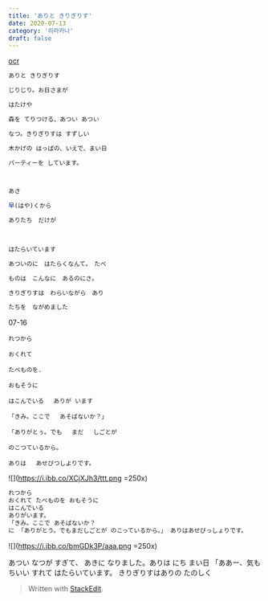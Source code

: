```yaml
---
title: 'ありと きりぎりす'
date: 2020-07-13
category: '히라카나'
draft: false
---
```

[ocr](https://www.onlineocr.net/ko/)
```js
ありと きりぎりす

じりじり。お日さまが

はたけや

森を てりつける、あつい あつい

なつ。きりぎりすは すずしい

木かげの はっぱの、いえで、まい日

パーティーを しています。
```
```js


あさ

早(はや)くから

ありたち　だけが

  

はたらいています

あついのに　はたらくなんて。　たべ

ものは　こんなに　あるのにさ。

きりぎりすは　わらいながら　あり

たちを　ながめました
```
07-16
```
れつから

おくれて

たべものを.

おもそうに

はこんでいる　 ありが います

「きみ。ここで 　あそばないか？」

「ありがとぅ。でも　 まだ 　しごとが

のこつているから。

ありは 　あせびつしよりです。
```


![](https://i.ibb.co/XCjXJh3/ttt.png =250x)
```js
れつから 
おくれて たべものを おもそうに 
はこんでいる 
ありがいます。 
「きみ。ここで あそばないか？
に 「ありがとう。でもまだしごとが のこっているから。」 ありはあせびっしょりです。 
```
![](https://i.ibb.co/bmGDk3P/aaa.png =250x)


あつい 
なつが すぎて、 あきに なりました。ありは にち 
まい日 
「ああー、気もちいい 
すれて 
はたらいています。 
きりぎりすはありの 
たのしく 
> Written with [StackEdit](https://stackedit.io/).

<!--stackedit_data:
eyJoaXN0b3J5IjpbLTk1OTQ4MzE5Nyw2MDYzMjMwNjIsMTcxOD
A2OTIzNCw2NDc2NzUyNDEsMTExNDgwNTA0MSw1MDA4MDQxMTIs
ODI3MjMzNzg2LDQ4NTcwOTU0MCwtMTI5OTc1MjAxOF19
-->